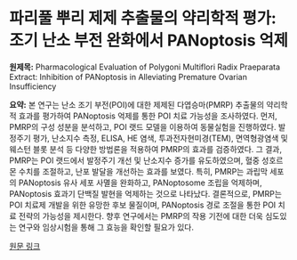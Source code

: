 # 파리풀 뿌리 제제 추출물의 약리학적 평가: 조기 난소 부전 완화에서 PANoptosis 억제

**원제목:** Pharmacological Evaluation of Polygoni Multiflori Radix Praeparata Extract: Inhibition of PANoptosis in Alleviating Premature Ovarian Insufficiency

**요약:** 본 연구는 난소 조기 부전(POI)에 대한  제제된 다엽승마(PMRP) 추출물의 약리학적 효과를 평가하여 PANoptosis 억제를 통한 POI 치료 가능성을 조사하였다.  먼저, PMRP의 구성 성분을 분석하고, POI 랫드 모델을 이용하여 동물실험을 진행하였다.  발정주기 평가, 난소지수 측정, ELISA, HE 염색, 투과전자현미경(TEM), 면역형광염색 및 웨스턴 블롯 분석 등 다양한 방법론을 적용하여 PMRP의 효과를 검증하였다.  그 결과, PMRP는 POI 랫드에서 발정주기 개선 및 난소지수 증가를 유도하였으며, 혈중 성호르몬 수치를 조절하고,  난포 발달을 개선하는 효과를 보였다.  특히, PMRP는 과립막 세포의 PANoptosis 유사 세포 사멸을 완화하고, PANoptosome 조립을 억제하며, PANoptosis 효과기 단백질 발현을 억제하는 것으로 나타났다.  결론적으로, PMRP는 POI 치료제 개발을 위한 유망한 후보 물질이며,  PANoptosis 경로 조절을 통한 POI 치료 전략의 가능성을 제시한다.  향후 연구에서는 PMRP의 작용 기전에 대한 더욱 심도있는 연구와 임상시험을 통해 그 효능을 확인할 필요가 있다.

[원문 링크](https://www.mdpi.com/1467-3045/47/7/569)
